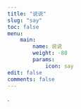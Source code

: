 ```yaml
---
title: "说说"
slug: "say"
toc: false
menu:
    main:
        name: 说说 
        weight: -80
        params: 
            icon: say
edit: false
comments: false
---
```

<style>
.article-header {
    display: none;
  }
</style>

<div id='speak'></speak>
<!-- 使用markdown渲染 -->
<!-- <script type="text/javascript" src="https://cdn.jsdelivr.net/npm/ispeak-bber/ispeak-bber-md.min.js" charset="utf-8" ></script> -->
<!-- 不使用markdown渲染 -->
<script type="text/javascript" src="https://cdn.jsdelivr.net/gh/iwyang/pic/js/say.min.js" charset="utf-8" ></script>
<!-- 解析微信表情（参考：https://github.com/buddys/qq-wechat-emotion-parser） -->
<!-- <script src="https://cdn.jsdelivr.net/gh/buddys/qq-wechat-emotion-parser@master/dist/qq-wechat-emotion-parser.min.js"></script> -->
<script>
ispeakBber
    .init({
      el: '#speak', // 容器选择器
      name: 'bore', // 显示的昵称
      envId: 'hello-cloudbase-0gc8y1np937491cb', // 环境id
      region: 'ap-shanghai', // 腾讯云地址，默认为上海
      limit: 10, // 每次加载的条数，默认为5
      avatar: 'https://cdn.jsdelivr.net/gh/iwyang/pic/avatar.jpg',
      fromColor:'rgb(245, 150, 170)', // 下方标签背景颜色 默认 rgb(245, 150, 170)
      loadingImg: 'https://7.dusays.com/2021/03/04/d2d5e983e2961.gif', // 自定义loading的图片，示例值为默认值
      dbName:'talks' // 数据的名称，默认talks，避免有人的命名不是这个，所以加入此配置字段。
    })
    .then(function() {
      // 哔哔加载完成后的回调函数，你可以写你自己的功能
      console.log('哔哔 加载完成')
    })
</script>
.


